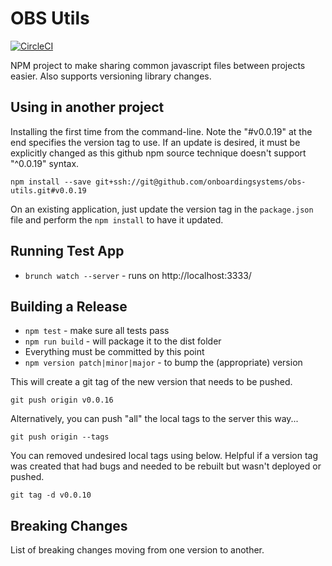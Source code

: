 # OBS Utils
[![CircleCI](https://circleci.com/gh/onboardingsystems/obs-utils.svg?style=svg)](https://circleci.com/gh/onboardingsystems/obs-utils)

NPM project to make sharing common javascript files between projects easier. Also supports versioning library changes.

## Using in another project

Installing the first time from the command-line. Note the "#v0.0.19" at the end specifies the version tag to use. If an update is desired, it must be explicitly changed as this github npm source technique doesn't support "^0.0.19" syntax.

`npm install --save git+ssh://git@github.com/onboardingsystems/obs-utils.git#v0.0.19`

On an existing application, just update the version tag in the `package.json` file and perform the `npm install` to have it updated.

## Running Test App

* `brunch watch --server` - runs on http://localhost:3333/


## Building a Release

* `npm test` - make sure all tests pass
* `npm run build` - will package it to the dist folder
* Everything must be committed by this point
* `npm version patch|minor|major` - to bump the (appropriate) version

This will create a git tag of the new version that needs to be pushed.

`git push origin v0.0.16`

Alternatively, you can push "all" the local tags to the server this way...

`git push origin --tags`

You can removed undesired local tags using below. Helpful if a version tag was created that had bugs and needed to be rebuilt but wasn't deployed or pushed.

`git tag -d v0.0.10`

## Breaking Changes

List of breaking changes moving from one version to another.
